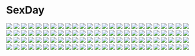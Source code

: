 # SexDay
![](https://konachan.com/jpeg/f214372f12f2701afcd4c7235df27448/Konachan.com%20-%20300425%20apron%20aqua_eyes%20blood%20chainsaw%20long_hair%20nijisanji%20pink_hair%20shirt%20white%20yuki_maccha_%28yukimattya10%29%20yuuhi_riri.jpg)
![](https://konachan.com/image/b4c1409cf39a223c1cde344fdf670ec4/Konachan.com%20-%20222493%20all_male%20animal%20boots%20denchi%20dragon_quest%20dragon_quest_ii%20grass%20male%20prince_of_lorasia%20prince_of_samantoria%20sunset%20sword%20weapon.jpg)
![](https://konachan.com/jpeg/dba6e7facec7d02af1dabc3f8b3d31ae/Konachan.com%20-%20245019%20blue_eyes%20bra%20breasts%20cameltoe%20elma_%28maidragon%29%20hewsack%20nipples%20open_shirt%20panties%20pantyhose%20see_through%20short_hair%20spread_legs%20underwear%20wet.jpg)
![](https://konachan.com/image/f5bedd56cff32aa91f9e665ddac10f8b/Konachan.com%20-%2082561%20akino_sora%20apron%20ass%20loli%20naked_apron%20nopan%20patchouli_knowledge%20purple_eyes%20purple_hair%20touhou.jpg)
![](https://konachan.com/image/7327144ff695bae6b859a3fe1e261062/Konachan.com%20-%20107720%20all_male%20kaito%20male%20vocaloid.jpg)
![](https://konachan.com/image/7d523aa209c1230a12f11b606c87d7af/Konachan.com%20-%2032610%20comic_party%20mikage_subaru.jpg)
![](https://konachan.com/image/cbc1ed78c88fe546fe132e3d063186db/Konachan.com%20-%2025884%20fate_%28series%29%20fate_stay_night%20illyasviel_von_einzbern%20summer.jpeg)
![](https://konachan.com/jpeg/22bb7f1d77e232af72c6f34959f0a40d/Konachan.com%20-%20287486%20all_male%20black_hair%20brown_eyes%20forest%20leaves%20male%20noeyebrow_%28mauve%29%20original%20short_hair%20tree.jpg)
![](https://konachan.com/image/f3a9ae93da16513afed89dc068c2e923/Konachan.com%20-%20101381%20blonde_hair%20breasts%20charlotte_dunois%20infinite_stratos%20nipples%20panties%20purple_eyes%20underwear%20yoshijima_ataru.jpg)
![](https://konachan.com/jpeg/7271d3b4bbb708c6e0f7ad191695883b/Konachan.com%20-%20244121%20ass%20barefoot%20bxr%20dress%20hatsune_miku%20long_hair%20purple_hair%20ribbons%20twintails%20vocaloid.jpg)
![](https://konachan.com/image/5b64627f36c9f06aa638d86e8b9e8cd7/Konachan.com%20-%20273852%20akchu%20blonde_hair%20blood%20breasts%20censored%20corset%20group%20long_hair%20nipples%20no_bra%20open_shirt%20pantyhose%20penis%20pussy%20red_eyes%20sex%20spread_legs%20watermark.jpg)
![](https://konachan.com/image/50c6818dbc4389599073ed5f11e4575d/Konachan.com%20-%2036384%20tagme.jpg)
![](https://konachan.com/image/da04744e0000c665eefc347865d0a507/Konachan.com%20-%2017259%20blonde_hair%20chibi%20dress%20goth-loli%20headdress%20jpeg_artifacts%20lolita_fashion%20red_eyes%20rozen_maiden%20shinku%20suigintou%20white_hair.jpg)
![](https://konachan.com/image/af6236bc0487f5fe02e66dbae44ce9d6/Konachan.com%20-%20129335%20ass%20blush%20brown_hair%20fantasy_earth_zero%20jpeg_artifacts%20panties%20purple_eyes%20skirt%20srx61800%20thighhighs%20underwear.jpg)
![](https://konachan.com/image/a8d05d8fadb8a297e184ccf5146e5730/Konachan.com%20-%2074126%20hirasawa_yui%20k-on%21.jpg)
![](https://konachan.com/image/1a66825044e7b7ad81fba8b426ba5b5c/Konachan.com%20-%2023246%20bottle_fairy%20chiriri%20hororo%20kururu%20oboro%20phone%20pointed_ears%20sarara.jpg)
![](https://konachan.com/jpeg/98b0a5b15371c6ec66412d976872b4ca/Konachan.com%20-%2051979%20tengen_toppa_gurren_lagann%20vector%20yoko_littner.jpg)
![](https://konachan.com/jpeg/7b6ab8eb7fb5477fcd025de2764ca2af/Konachan.com%20-%20132196%20barefoot%20green_eyes%20green_hair%20kuro_suto_sukii%20short_hair%20touhou%20wriggle_nightbug.jpg)
![](https://konachan.com/image/f8dd146584e9ab3eae9cd8d2d6011cd0/Konachan.com%20-%2031778%20amagahara_inaho%20blonde_hair%20blue_eyes%20blush%20favorite%20game_cg%20happy_margaret%21%20kokonoka%20minahase_karin%20red_hair%20school_uniform.jpg)
![](https://konachan.com/image/e27134b9a71e2fec870eaa37dd1ff501/Konachan.com%20-%2055038%20aoi_sena%20black_hair%20blue_eyes%20chaos%3Bhead%20food%20ice_cream%20kneehighs%20long_hair%20school_uniform%20skirt%20tie.jpg)
![](https://konachan.com/jpeg/f91792efd24b616bf424d247366354fc/Konachan.com%20-%20173115%202girls%20black_hair%20dress%20gray_hair%20hat%20kamishirasawa_keine%20long_hair%20pointed_ears%20red_eyes%20shameimaru_aya%20short_hair%20skirt%20s-syogo%20touhou.jpg)
![](https://konachan.com/image/2af63218afb62aeef79c241424e46f25/Konachan.com%20-%2073309%20hatsune_miku%20twintails%20vocaloid.jpg)
![](https://konachan.com/jpeg/338091290a40c55393cf2daa8be4cc59/Konachan.com%20-%20106946%20black_hair%20blue_eyes%20chibi%20d-eve_in_you%20dress%20gokokukyou%20panties%20short_hair%20skirt%20skirt_lift%20takeoka_minami%20underwear.jpg)
![](https://konachan.com/image/b517886df8f5711c6d8ea271b4b497d2/Konachan.com%20-%2071571%20blonde_hair%20blush%20brown_eyes%20dress%20goth-loli%20horns%20ibuki_suika%20lolita_fashion%20long_hair%20petals%20thighhighs%20touhou.jpg)
![](https://konachan.com/image/4ab95e14a884f4fb4e2fac591ce5ff7c/Konachan.com%20-%20162777%20dragon%20dualscreen%20goggles%20hatsuga_%28dmaigmai%29%20original%20sky.jpg)
![](https://konachan.com/image/a113a6c598595430b7b40d4dbeea25e0/Konachan.com%20-%20177691%20archlich%20dragon%20elbow_gloves%20gloves%20horns%20long_hair%20original%20pink_eyes%20pixiv_fantasia%20purple_hair%20sword%20weapon.jpg)
![](https://konachan.com/jpeg/fe570ba2eaf9463cff758fd6ba6f580c/Konachan.com%20-%20178939%20blue_eyes%20blush%20breasts%20brown_hair%20game_cg%20koi_de_wa_naku%20makishima_yumi%20navel%20nipples%20no_bra%20nopan%20nude%20pussy%20short_hair%20tomose_shunsaku%20uncensored.jpg)
![](https://konachan.com/image/46da05369542e0063644a00afa696aea/Konachan.com%20-%2034835%20kyouran_kazoku_nikki.jpg)
![](https://konachan.com/jpeg/2a7d1efe34546dc099f9c1e5e7c443b9/Konachan.com%20-%20151094%202girls%20bed%20blush%20breasts%20brown_hair%20cropped%20gakuou%20korie_riko%20long_hair%20nipples%20no_bra%20open_shirt%20panties%20panty_pull%20thighhighs%20twintails%20underwear.jpg)
![](https://konachan.com/jpeg/218104cafdd40607659b4728776adc06/Konachan.com%20-%20294594%20autumn%20blue_hair%20brown_eyes%20fuchina%20headband%20leaves%20mirror%20rope%20short_hair%20touhou%20yasaka_kanako.jpg)
![](https://konachan.com/image/3d22660c989f78af5e4d75d3205ca82a/Konachan.com%20-%208600%20hiiragi_kagami%20lucky_star.jpg)
![](https://konachan.com/jpeg/ca7310ae11e5b8aa9680632db76b6d09/Konachan.com%20-%20200991%202girls%20anus%20ass%20bra%20braids%20breasts%20empress%20game_cg%20glasses%20mitarai_yuuna%20nipples%20panties%20pussy%20sei_shoujo%20starless%20thighhighs%20uncensored%20underwear.jpg)
![](https://konachan.com/image/085a98d727d9294c2ee588a258dd04c3/Konachan.com%20-%20122996%20book%20bow%20dress%20far_eastern_funion%20feathers%20hat%20long_hair%20patchouli_knowledge%20purple_eyes%20purple_hair%20touhou.jpg)
![](https://konachan.com/image/0359da4e142fab143de56be47844d440/Konachan.com%20-%2079164%20sky%20tagme.jpg)
![](https://konachan.com/image/8f99db384c4b41d7ec5d72287ea1d388/Konachan.com%20-%20107899%20adachi_momo%20brown_eyes%20long_hair%20orange_hair%20peach_girl.jpg)
![](https://konachan.com/image/941079a7873a4f52fa5de0e18b727ab1/Konachan.com%20-%20215773%20shichang%20vocaloid%20vocaloid_china%20xingchen.jpg)
![](https://konachan.com/jpeg/e58516d958aa35a56d23bafc8a07129e/Konachan.com%20-%20223555%20blue_eyes%20graffiti%20light%20non7%20polychromatic%20purple_hair%20school_uniform%20short_hair%20vocaloid%20yagami_light.jpg)
![](https://konachan.com/image/47e51638cd00149fa9e313df903bf0f3/Konachan.com%20-%20283161%20ainy77%20blonde_hair%20blue_eyes%20clouds%20dress%20garter_belt%20glasses%20gloves%20goggles%20headband%20king%27s_raid%20short_hair%20sky%20stockings%20thighhighs%20wristwear.jpg)
![](https://konachan.com/jpeg/20be0f5bc41dc9b7fca15a9cc54ffd95/Konachan.com%20-%2098992%20kaname_madoka%20kyuubee%20mahou_shoujo_madoka_magica%20transparent.jpg)
![](https://konachan.com/image/b6ecffe62f5ff96df22173d81f378342/Konachan.com%20-%2045061%20aozaki_aoko%20blue_eyes%20brown_hair%20long_hair%20mahou_tsukai_no_yoru%20school_uniform%20type-moon.jpg)
![](https://konachan.com/jpeg/ed8062ad181533cd3ae45442e040a8c7/Konachan.com%20-%209129%20izumi_konata%20lucky_star.jpg)
![](https://konachan.com/image/dcaf8c462f0a314248fff95b50e4d366/Konachan.com%20-%20148716%20blush%20breast_hold%20breasts%20dress%20ichii_mana%20long_hair%20mainichi_shabutte_ii_desu_ka%3F%20mochizuki_nozomu%20nipples%20ole%20wet.jpg)
![](https://konachan.com/jpeg/88a3ce735eaddddee31ebc35369a4b0f/Konachan.com%20-%2088969%20black_eyes%20black_hair%20bow%20cat_smile%20chibi%20haipa_okara%20reiuji_utsuho%20touhou%20white.jpg)
![](https://konachan.com/image/f75f9f8939627680c30dbf1340a7e52b/Konachan.com%20-%20240202%20bodysuit%20breast_hold%20breasts%20cameltoe%20elbow_gloves%20fate_%28series%29%20gloves%20mash_kyrielight%20purple_eyes%20purple_hair%20short_hair%20tachibana_yuu%20thighhighs.jpg)
![](https://konachan.com/jpeg/5dce320fba98722d0faf28b1b7ceea5e/Konachan.com%20-%20298812%20black_hair%20close%20kuraue_hinata%20loli%20purple_eyes%20school_uniform%20shirosato%20twintails%20wink%20yama_no_susume.jpg)
![](https://konachan.com/image/629cf12cf5de5d3486e16330ecde0870/Konachan.com%20-%2093819%20czc_%28deko%29%20hatsune_miku%20vocaloid.jpg)
![](https://konachan.com/image/f23ab0793ec9a52cf888a01e85079b6a/Konachan.com%20-%20255630%20blue_eyes%20blue_hair%20blush%20bow%20computer%20green_eyes%20headband%20kneehighs%20loli%20long_hair%20male%20mask%20na53%20ponytail%20red_eyes%20tie%20white_hair%20yamada_elf.jpg)
![](https://konachan.com/image/9dce00cb86f9d139eb1e57b737efe5cf/Konachan.com%20-%20215711%202girls%20bow%20flowers%20hatsune_miku%20long_hair%20megurine_luka%20sa%27yuki%20school_uniform%20skirt%20vocaloid%20watermark.jpg)
![](https://konachan.com/jpeg/c88dc5490b7894f732862bb1644f5344/Konachan.com%20-%20251534%20apron%20breasts%20brown_hair%20cleavage%20erect_nipples%20long_hair%20matsuryuu%20naked_apron%20no_bra%20nopan%20original%20ponytail%20purple_eyes%20yellow.jpg)
![](https://konachan.com/image/433201857a80d8edd6dd03f9637826d9/Konachan.com%20-%20219146%20blonde_hair%20blue%20dress%20kamin%20original%20reflection%20short_hair.jpg)
![](https://konachan.com/jpeg/6ee599d28cca00a1673481b5d31fe7bc/Konachan.com%20-%20246252%20glasses%20green_eyes%20original%20sakurame_illust%20short_hair%20shorts%20socks.jpg)
![](https://konachan.com/jpeg/d1f694a2610d7ea4eed1dccc0fa1f574/Konachan.com%20-%20228471%202girls%20barefoot%20breasts%20choker%20clouds%20dress%20long_hair%20no_bra%20ponytail%20red_eyes%20ribbons%20sideboob%20sky%20touhou%20vampire%20wings%20wristwear%20zhaoyebai.jpg)
![](https://konachan.com/image/181928cfb841323cdf880c338e385f35/Konachan.com%20-%20226481%20animal%20aqua_eyes%20black_hair%20blush%20cat%20clouds%20dress%20feathers%20kazeno%20long_hair%20original%20school_uniform%20sky%20thighhighs%20twintails%20water%20wristwear.jpg)
![](https://konachan.com/image/3b529f00418a6e2a3005a51f463ebd00/Konachan.com%20-%20143066%20black_hair%20blue_eyes%20bow%20braids%20gray_hair%20group%20hat%20long_hair%20maid%20miko%20myon%20pink_hair%20red_eyes%20short_hair%20sword%20touhou%20weapon%20wink%20witch%20witch_hat.jpg)
![](https://konachan.com/image/d768471786d5c4b5a7077466706c56c3/Konachan.com%20-%2040446%20cc%20code_geass%20green_hair%20vector%20yellow_eyes.jpg)
![](https://konachan.com/image/3d4e6028a59d0cffbcd5a6b2a263d179/Konachan.com%20-%20253297%20anal%20anus%20ass%20blush%20breast_grab%20breasts%20brown_eyes%20brown_hair%20censored%20nipples%20panties%20penis%20pussy%20school_uniform%20sex%20shinya%20short_hair%20underwear.jpg)
![](https://konachan.com/jpeg/221b06aab581ef93cbf6e7e678210370/Konachan.com%20-%20238987%202girls%20animal_ears%20black_hair%20blonde_hair%20catgirl%20dress%20elbow_gloves%20gloves%20grass%20hat%20kaban%20kemono_friends%20ks%20serval%20short_hair%20tail%20yellow_eyes.jpg)
![](https://konachan.com/image/6607ea9cd66e8d0ed941898c4b10bc2c/Konachan.com%20-%20307094%20blue_hair%20chinese_clothes%20green_eyes%20leaves%20long_hair%20luo_tianyi%20sky%20vocaloid%20vocaloid_china%20wristwear%20yaduo.jpg)
![](https://konachan.com/jpeg/d3741152f2f3a1ff99a117a9be075bc9/Konachan.com%20-%20138712%20bed%20blush%20gray_hair%20kamishiro_alice%20long_hair%20minori%20nanao_naru%20pantyhose%20red_eyes%20school_uniform%20supipara.jpg)
![](https://konachan.com/jpeg/ca1897e31aee56c2a778fbb580dc91be/Konachan.com%20-%20173306%20ali_baba_saluja%20all_male%20blonde_hair%20blue_eyes%20brown_hair%20fire%20hakyruu_ren%20instockee%20male%20short_hair%20spear%20sword%20weapon%20yellow_eyes.jpg)
![](https://konachan.com/jpeg/2b4395dfe6fa9dbf3b64f2711426c6b5/Konachan.com%20-%20154388%20animal_ears%20bakemonogatari%20close%20hanekawa_tsubasa%20monogatari_%28series%29%20morrow%20nekomonogatari.jpg)
![](https://konachan.com/image/00931b07133473d8ab1eee8a1a431690/Konachan.com%20-%20105814%20aqua_hair%20dress%20hatsune_miku%20long_hair%20petals%20twintails%20vocaloid.jpg)
![](https://konachan.com/jpeg/b01eb433c40005cd2b4e31a4bdf85407/Konachan.com%20-%2082505%20animal_ears%20bakemonogatari%20catgirl%20hanekawa_tsubasa%20monogatari_%28series%29%20transparent%20vector.jpg)
![](https://konachan.com/image/d6831153d987f8f274b8748ec1f7da55/Konachan.com%20-%2014871%20bonta-kun%20chidori_kaname%20full_metal_panic%20gun%20weapon.jpg)
![](https://konachan.com/image/f766d1e193547883e025b31563b97bca/Konachan.com%20-%2036772%20golden_darkness%20group%20kotegawa_yui%20lala_satalin_deviluke%20sairenji_haruna%20school_swimsuit%20swimsuit%20tenjouin_saki%20to_love_ru%20yuuki_rito.jpg)
![](https://konachan.com/image/eaad1ab486a7715b0c43df2396552a2c/Konachan.com%20-%20224883%20bicolored_eyes%20breasts%20cleavage%20date_a_live%20garter_belt%20maid%20panties%20scan%20terras%20thighhighs%20tokisaki_kurumi%20underwear.jpg)
![](https://konachan.com/jpeg/6432d6c8c73a6cc338349d7d2a262ed7/Konachan.com%20-%20243856%20bodysuit%20breasts%20cape%20fate_grand_order%20fate_%28series%29%20gloves%20i.f.s.f%20long_hair%20purple_hair%20red_eyes%20skintight%20spear%20weapon%20white.jpg)
![](https://konachan.com/image/c8a75faf69b60e4f45f4d067ca64f9db/Konachan.com%20-%20113405%20anthropomorphism%20tagme.jpg)
![](https://konachan.com/jpeg/6897ec14ffeb1cc1c338a7b6fc992a49/Konachan.com%20-%20174675%20blonde_hair%20dress%20futaba_hisui%20game_cg%20ichiban_janakya_dame_desu_ka%3F%20long_hair%20nanase_meruchi%20rosebleu%20yellow_eyes.jpg)
![](https://konachan.com/jpeg/13d86aaeca8707d27073fc8de7e1d6f2/Konachan.com%20-%2098628%20game_cg%20hananomiya_ako%20japanese_clothes%20long_hair%20nishimata_aoi%20sekai_seifuku_kanojo%20weapon%20yamino_yumeko.jpg)
![](https://konachan.com/image/edc364bcfd57165b054ff0ad81c9bf0d/Konachan.com%20-%20300760%20black_eyes%20blonde_hair%20blush%20cameltoe%20long_hair%20original%20see_through%20shorts%20twintails%20water%20waterfall%20wet%20yamamoto_miyu_%28m__y__u_%29.jpg)
![](https://konachan.com/jpeg/0e27e743198ba685eeda38a4d8f33ab1/Konachan.com%20-%2057403%2077%20blue_eyes%20blue_hair%20breasts%20cleavage%20kuu_%2877%29%20long_hair%20no_bra%20open_shirt%20panties%20tenmaso%20underwear.jpg)
![](https://konachan.com/image/7c40c96c5b592bc63ab7d86352d73629/Konachan.com%20-%2028861%20code_geass%20lelouch_lamperouge%20male%20nunnally_lamperouge.jpg)
![](https://konachan.com/jpeg/faa9aca9be4b569dfa95b785b0162034/Konachan.com%20-%20290965%20aconitea%20ass%20bike_shorts%20blue_eyes%20game_cg%20gray_hair%20il_shi%20koichi_ai%20onii-chan_asobo%20short_hair%20shorts.jpg)
![](https://konachan.com/image/b84d9ae8631c750cbd1e8a25c4fb4b29/Konachan.com%20-%20190366%20anekouji_naoko%20barefoot%20black_hair%20blush%20book%20bra%20breasts%20cleavage%20dengeki_hime%20green_eyes%20logo%20long_hair%20open_shirt%20panties%20underwear%20watermark.jpg)
![](https://konachan.com/image/38fce2bc7de96f41e58ce8ab000d8da8/Konachan.com%20-%20173272%20animal_ears%20blood%20catgirl%20fang%20hatsune_miku%20long_hair%20mimi_%28tetoru09%29%20red_eyes%20skirt%20tail%20thighhighs%20tie%20twintails%20vocaloid%20white_hair.jpg)
![](https://konachan.com/image/772461882138655b35f9f646bf91c5e7/Konachan.com%20-%20212692%20blue_hair%20dlsite.com%20elle_sweet%20green_eyes%20japanese_clothes%20kimono%20moon%20natashya_%28pommier%29%20original%20short_hair.jpg)
![](https://konachan.com/image/b90bb8421a6d4beaad10fb18623fd73f/Konachan.com%20-%2095916%20breasts%20cait%20mabinogi%20nao%20nipples%20nude.jpg)
![](https://konachan.com/image/7a329a9c9955bd5a3f8251e37a4a8134/Konachan.com%20-%20175875%202girls%20air%20black_hair%20dress%20long_hair%20michiru%20moonknives%20night%20pink_hair%20purple_eyes%20stars%20twintails%20yellow_eyes.jpg)
![](https://konachan.com/image/9e85dcfc316a8e09b1ed41649d5932a4/Konachan.com%20-%20130794%20etafai%20tagme.jpg)
![](https://konachan.com/image/fa6bbee364504211886f8c2c0e4a3988/Konachan.com%20-%205500%20kaleido_star%20layla_hamilton%20naegino_sora.jpg)
![](https://konachan.com/image/c3631d37c5f30016a5ef397ae358935d/Konachan.com%20-%2062103%20ef%20shindou_chihiro.jpg)
![](https://konachan.com/image/5ca18399349c17ab86f99744b3323be4/Konachan.com%20-%2063553%20aoi_isuzu%20blue_hair%20favorite%20game_cg%20hoshizora_no_memoria%20kogasaka_chinami%20pink_hair%20school_uniform%20shida_kazuhiro%20short_hair%20tears.jpg)
![](https://konachan.com/image/7048edd47852b10af97a6e8a66a4ec60/Konachan.com%20-%20271833%20blindfold%20blonde_hair%20bones%20building%20cross%20dlwhdals901%20green_eyes%20headdress%20nun%20original%20short_hair%20skull%20sky%20stockings%20sword%20thighhighs%20tree%20weapon.jpg)
![](https://konachan.com/jpeg/0508afe2f25f865c8d8a541f41bc2dac/Konachan.com%20-%20184723%202girls%20bath%20blush%20breasts%20brown_hair%20hapymaher%20koku%20nipples%20nude%20purple_software%20scan%20toriumi_arisu%20toriumi_yuuko%20wet.jpg)
![](https://konachan.com/image/d83e7dda847e1ae49d2aed471779439a/Konachan.com%20-%20170013%20anthropomorphism%20blonde_hair%20gun%20kantai_collection%20kneehighs%20komakedara%20red_eyes%20scarf%20uniform%20water%20weapon%20yuudachi_%28kancolle%29.jpg)
![](https://konachan.com/image/f65ab3e9dac18ab5cc7b64364d90de28/Konachan.com%20-%20305235%20animal_ears%20blonde_hair%20breasts%20catgirl%20cleavage%20erect_nipples%20orange_eyes%20original%20ponytail%20thighhighs%20tiffy%20underwear%20watermark%20white.jpg)
![](https://konachan.com/jpeg/2e4abef3bf56c349731dd292a9eada66/Konachan.com%20-%20209617%20bra%20game_cg%20kusunoki_chitose%20love_of_renai_koutei_of_love%21%20oozora_itsuki%20open_shirt%20pink_eyes%20pink_hair%20underwear.jpg)
![](https://konachan.com/image/82a82f66b116a93872bdfc34cd947ee0/Konachan.com%20-%20109364%20blonde_hair%20blue_eyes%20bow%20clouds%20flowers%20kagamine_rin%20shorts%20vocaloid.jpg)
![](https://konachan.com/image/67a414ef54b21a888020e8d8ae7e88f9/Konachan.com%20-%20185957%20bekotarou%20blush%20cake%20drink%20flowers%20food%20green_eyes%20long_hair%20original%20pink_hair%20rose%20skirt%20thighhighs%20twintails%20wristwear.jpg)
![](https://konachan.com/jpeg/420d5782338aeb01fc831dfbab64e908/Konachan.com%20-%2073215%20bakemonogatari%20bra%20breasts%20cleavage%20japanese_clothes%20klamp%20monogatari_%28series%29%20senjougahara_hitagi%20underwear%20yukata.jpg)
![](https://konachan.com/jpeg/14c0547408857717691d9132929bb1c3/Konachan.com%20-%20260029%202girls%20black_hair%20blush%20bow%20clouds%20dress%20fan%20flowers%20hat%20long_hair%20navel%20no_bra%20original%20scan%20short_hair%20shorts%20sky%20sunflower%20twintails%20u35%20water.jpg)
![](https://konachan.com/image/9fb3798dab809788c11979ecdca31e5a/Konachan.com%20-%20179073%20blonde_hair%20cuteg%20green_eyes%20kanojo_ga_flag_o_oraretara%20nanami_knight_bladefield%20school_uniform%20thighhighs.jpg)
![](https://konachan.com/image/be0266ee9ab2a6ce6277aaa09c151b24/Konachan.com%20-%2011667%20tagme.jpg)
![](https://konachan.com/image/772461882138655b35f9f646bf91c5e7/Konachan.com%20-%20212692%20blue_hair%20dlsite.com%20elle_sweet%20green_eyes%20japanese_clothes%20kimono%20moon%20natashya_%28pommier%29%20original%20short_hair.jpg)
![](https://konachan.com/image/4f0e1b29c1fb14691c4596c0e3ff7dc7/Konachan.com%20-%20157053%20animal%20bird%20clouds%20cross%20dress%20grass%20hatsune_miku%20see_through%20signed%20sky%20sunset%20twintails%20vocaloid%20xuehua.jpg)
![](https://konachan.com/image/22fa6f21834e0736fc68ab8a3024de43/Konachan.com%20-%20284059%20azur_lane%20blue_hair%20blush%20bow%20dress%20drink%20group%20hat%20headband%20headphones%20long_hair%20microphone%20phone%20pink_hair%20silver15%20thighhighs%20twintails%20wink.jpg)
![](https://konachan.com/image/56f10cc4098557930ad1adc1aa64dfbf/Konachan.com%20-%2083234%20gumi%20vocaloid.jpg)
![](https://konachan.com/image/923e8b7196e97cdb5052d633fde80b8c/Konachan.com%20-%2041241%20clannad%20food%20fujibayashi_kyou%20fujibayashi_ryou%20twins.jpg)
![](https://konachan.com/image/a1e4d701b9887ee92007db1287e2314b/Konachan.com%20-%20258820%20bisonbison%20card_captor_sakura%20kinomoto_sakura.jpg)
